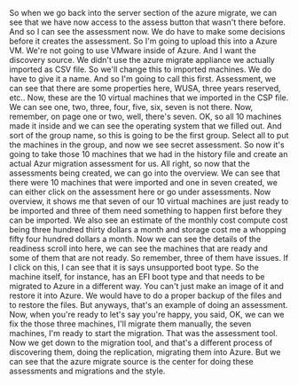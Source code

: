 So when we go back into the server section of the azure migrate, we can see that we have now access
to the assess button that wasn't there before.
And so I can see the assessment now.
We do have to make some decisions before it creates the assessment.
So I'm going to upload this into a Azure VM.
We're not going to use VMware inside of Azure.
And I want the discovery source.
We didn't use the azure migrate appliance we actually imported as CSV file.
So we'll change this to imported machines.
We do have to give it a name.
And so I'm going to call this first.
Assessment, we can see that there are some properties here, WUSA, three years reserved, etc..
Now, these are the 10 virtual machines that we imported in the CSP file.
We can see one, two, three, four, five, six, seven is not there.
Now, remember, on page one or two, well, there's seven.
OK, so all 10 machines made it inside and we can see the operating system that we filled out.
And sort of the group name, so this is going to be the first group.
Select all to put the machines in the group, and now we see secret assessment.
So now it's going to take those 10 machines that we had in the history file and create an actual Azur
migration assessment for us.
All right, so now that the assessments being created, we can go into the overview.
We can see that there were 10 machines that were imported and one in seven created, we can either click
on the assessment here or go under assessments.
Now overview, it shows me that seven of our 10 virtual machines are just ready to be imported and three
of them need something to happen first before they can be imported.
We also see an estimate of the monthly cost compute cost being three hundred thirty dollars a month
and storage cost me a whopping fifty four hundred dollars a month.
Now we can see the details of the readiness scroll into here, we can see the machines that are ready
and some of them that are not ready.
So remember, three of them have issues.
If I click on this, I can see that it is says unsupported boot type.
So the machine itself, for instance, has an EFI boot type and that needs to be migrated to Azure in
a different way.
You can't just make an image of it and restore it into Azure.
We would have to do a proper backup of the files and to restore the files.
But anyways, that's an example of doing an assessment.
Now, when you're ready to let's say you're happy, you said, OK, we can we fix the those three machines,
I'll migrate them manually, the seven machines, I'm ready to start the migration.
That was the assessment tool.
Now we get down to the migration tool, and that's a different process of discovering them, doing the
replication, migrating them into Azure.
But we can see that the azure migrate source is the center for doing these assessments and migrations
and the style.
